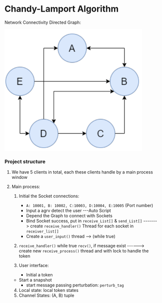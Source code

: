 # Chandy-Lamport Algorithm

Network Connectivity Directed Graph: 

![graph](./photo/graph.png)



### Project structure

1.  We have 5 clients in total,  each these clients handle by a main process window

2. Main process: 

   1. Initial the Socket connections:
      + `A: 10001, B: 10002, C:10003, D:10004, E:10005` (Port number)
      + Input a agrv detect the user ---Auto Script
      + Depend the Graph to connect with Sockets
      + Bind Socket success, put in `receive_List[]` & `send_List[]`  -------> create `receive_handler()` Thread for each socket in `receiver_list[]`
      + Create a `user_input()` thread --> (while true)
   2. `receive_handler()` while true `recv()`,  if message exist ------> create new `receive_process()` thread and with lock to handle the token
   3. User interface:

      + Initial a token
   + Start a snapshot
      + start message passing perturbation: `perturb_tag`
   4. Local state:  local token states
   5. Channel States:  (A, B) tuple
   

   

   
